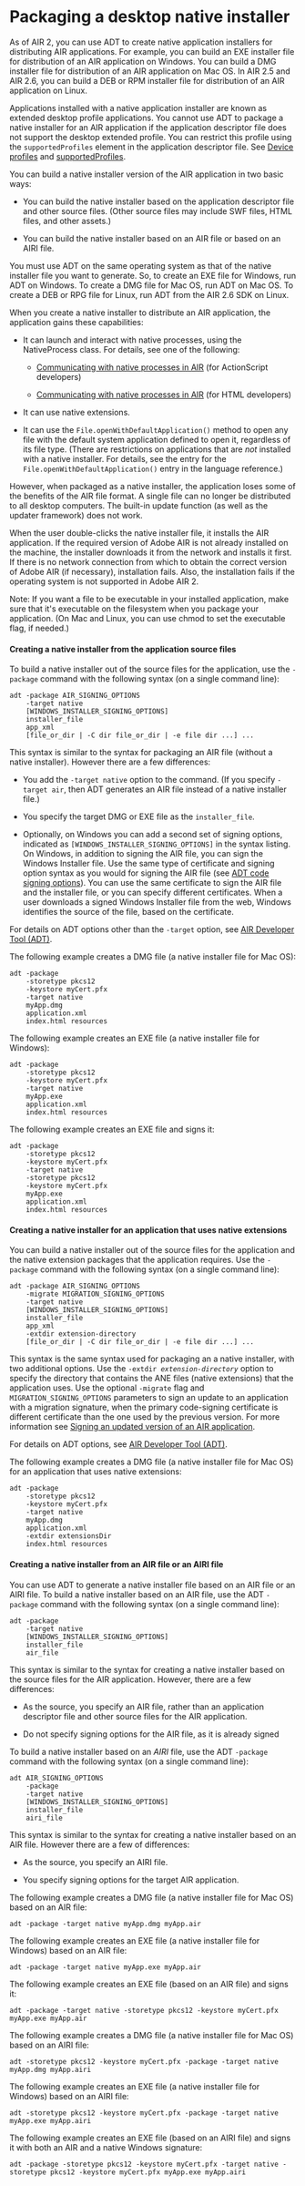 # Packaging a desktop native installer

As of AIR 2, you can use ADT to create native application installers for
distributing AIR applications. For example, you can build an EXE installer file
for distribution of an AIR application on Windows. You can build a DMG installer
file for distribution of an AIR application on Mac OS. In AIR 2.5 and AIR 2.6,
you can build a DEB or RPM installer file for distribution of an AIR application
on Linux.

Applications installed with a native application installer are known as extended
desktop profile applications. You cannot use ADT to package a native installer
for an AIR application if the application descriptor file does not support the
desktop extended profile. You can restrict this profile using the
`supportedProfiles` element in the application descriptor file. See
[Device profiles](WS144092a96ffef7cc16ddeea2126bb46b82f-8000.html) and
[supportedProfiles](WSfffb011ac560372f2fea1812938a6e463-7fe2.html).

You can build a native installer version of the AIR application in two basic
ways:

- You can build the native installer based on the application descriptor file
  and other source files. (Other source files may include SWF files, HTML files,
  and other assets.)

- You can build the native installer based on an AIR file or based on an AIRI
  file.

You must use ADT on the same operating system as that of the native installer
file you want to generate. So, to create an EXE file for Windows, run ADT on
Windows. To create a DMG file for Mac OS, run ADT on Mac OS. To create a DEB or
RPG file for Linux, run ADT from the AIR 2.6 SDK on Linux.

When you create a native installer to distribute an AIR application, the
application gains these capabilities:

- It can launch and interact with native processes, using the NativeProcess
  class. For details, see one of the following:

  - [Communicating with native processes in AIR](http://help.adobe.com/en_US/as3/dev/WSb2ba3b1aad8a27b060d22f991220f00ad8a-8000.html)
    (for ActionScript developers)

  - [Communicating with native processes in AIR](http://help.adobe.com/en_US/air/html/dev/WSb2ba3b1aad8a27b060d22f991220f00ad8a-8000.html)
    (for HTML developers)

- It can use native extensions.

- It can use the `File.openWithDefaultApplication()` method to open any file
  with the default system application defined to open it, regardless of its file
  type. (There are restrictions on applications that are _not_ installed with a
  native installer. For details, see the entry for the
  `File.openWithDefaultApplication()` entry in the language reference.)

However, when packaged as a native installer, the application loses some of the
benefits of the AIR file format. A single file can no longer be distributed to
all desktop computers. The built-in update function (as well as the updater
framework) does not work.

When the user double-clicks the native installer file, it installs the AIR
application. If the required version of Adobe AIR is not already installed on
the machine, the installer downloads it from the network and installs it first.
If there is no network connection from which to obtain the correct version of
Adobe AIR (if necessary), installation fails. Also, the installation fails if
the operating system is not supported in Adobe AIR 2.

Note: If you want a file to be executable in your installed application, make
sure that it's executable on the filesystem when you package your application.
(On Mac and Linux, you can use chmod to set the executable flag, if needed.)

#### Creating a native installer from the application source files

To build a native installer out of the source files for the application, use the
`-package` command with the following syntax (on a single command line):

    adt -package AIR_SIGNING_OPTIONS
        -target native
        [WINDOWS_INSTALLER_SIGNING_OPTIONS]
        installer_file
        app_xml
        [file_or_dir | -C dir file_or_dir | -e file dir ...] ...

This syntax is similar to the syntax for packaging an AIR file (without a native
installer). However there are a few differences:

- You add the `-target native` option to the command. (If you specify
  `-target air`, then ADT generates an AIR file instead of a native installer
  file.)

- You specify the target DMG or EXE file as the `installer_file`.

- Optionally, on Windows you can add a second set of signing options, indicated
  as `[WINDOWS_INSTALLER_SIGNING_OPTIONS]` in the syntax listing. On Windows, in
  addition to signing the AIR file, you can sign the Windows Installer file. Use
  the same type of certificate and signing option syntax as you would for
  signing the AIR file (see
  [ADT code signing options](WS5b3ccc516d4fbf351e63e3d118666ade46-7f72.html)).
  You can use the same certificate to sign the AIR file and the installer file,
  or you can specify different certificates. When a user downloads a signed
  Windows Installer file from the web, Windows identifies the source of the
  file, based on the certificate.

For details on ADT options other than the `-target` option, see
[AIR Developer Tool (ADT)](WS5b3ccc516d4fbf351e63e3d118666ade46-7fd9.html).

The following example creates a DMG file (a native installer file for Mac OS):

    adt -package
        -storetype pkcs12
        -keystore myCert.pfx
        -target native
        myApp.dmg
        application.xml
        index.html resources

The following example creates an EXE file (a native installer file for Windows):

    adt -package
        -storetype pkcs12
        -keystore myCert.pfx
        -target native
        myApp.exe
        application.xml
        index.html resources

The following example creates an EXE file and signs it:

    adt -package
        -storetype pkcs12
        -keystore myCert.pfx
        -target native
        -storetype pkcs12
        -keystore myCert.pfx
        myApp.exe
        application.xml
        index.html resources

#### Creating a native installer for an application that uses native extensions

You can build a native installer out of the source files for the application and
the native extension packages that the application requires. Use the `-package`
command with the following syntax (on a single command line):

    adt -package AIR_SIGNING_OPTIONS
        -migrate MIGRATION_SIGNING_OPTIONS
        -target native
        [WINDOWS_INSTALLER_SIGNING_OPTIONS]
        installer_file
        app_xml
        -extdir extension-directory
        [file_or_dir | -C dir file_or_dir | -e file dir ...] ...

This syntax is the same syntax used for packaging an a native installer, with
two additional options. Use the `-extdir `_`extension-directory`_ option to
specify the directory that contains the ANE files (native extensions) that the
application uses. Use the optional `-migrate` flag and
`MIGRATION_SIGNING_OPTIONS` parameters to sign an update to an application with
a migration signature, when the primary code-signing certificate is different
certificate than the one used by the previous version. For more information see
[Signing an updated version of an AIR application](WS13ACB483-1711-43c0-9049-0A7251630A7D.html).

For details on ADT options, see
[AIR Developer Tool (ADT)](WS5b3ccc516d4fbf351e63e3d118666ade46-7fd9.html).

The following example creates a DMG file (a native installer file for Mac OS)
for an application that uses native extensions:

    adt -package
        -storetype pkcs12
        -keystore myCert.pfx
        -target native
        myApp.dmg
        application.xml
        -extdir extensionsDir
        index.html resources

#### Creating a native installer from an AIR file or an AIRI file

You can use ADT to generate a native installer file based on an AIR file or an
AIRI file. To build a native installer based on an AIR file, use the ADT
`-package` command with the following syntax (on a single command line):

    adt -package
        -target native
        [WINDOWS_INSTALLER_SIGNING_OPTIONS]
        installer_file
        air_file

This syntax is similar to the syntax for creating a native installer based on
the source files for the AIR application. However, there are a few differences:

- As the source, you specify an AIR file, rather than an application descriptor
  file and other source files for the AIR application.

- Do not specify signing options for the AIR file, as it is already signed

To build a native installer based on an _AIRI_ file, use the ADT `-package`
command with the following syntax (on a single command line):

    adt AIR_SIGNING_OPTIONS
        -package
        -target native
        [WINDOWS_INSTALLER_SIGNING_OPTIONS]
        installer_file
        airi_file

This syntax is similar to the syntax for creating a native installer based on an
AIR file. However there are a few of differences:

- As the source, you specify an AIRI file.

- You specify signing options for the target AIR application.

The following example creates a DMG file (a native installer file for Mac OS)
based on an AIR file:

    adt -package -target native myApp.dmg myApp.air

The following example creates an EXE file (a native installer file for Windows)
based on an AIR file:

    adt -package -target native myApp.exe myApp.air

The following example creates an EXE file (based on an AIR file) and signs it:

    adt -package -target native -storetype pkcs12 -keystore myCert.pfx myApp.exe myApp.air

The following example creates a DMG file (a native installer file for Mac OS)
based on an AIRI file:

    adt -storetype pkcs12 -keystore myCert.pfx -package -target native myApp.dmg myApp.airi

The following example creates an EXE file (a native installer file for Windows)
based on an AIRI file:

    adt -storetype pkcs12 -keystore myCert.pfx -package -target native myApp.exe myApp.airi

The following example creates an EXE file (based on an AIRI file) and signs it
with both an AIR and a native Windows signature:

    adt -package -storetype pkcs12 -keystore myCert.pfx -target native -storetype pkcs12 -keystore myCert.pfx myApp.exe myApp.airi
